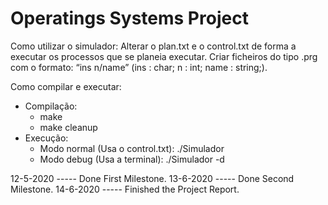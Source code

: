 # Operatings Systems Project

Como utilizar o simulador: Alterar o plan.txt e o control.txt de forma a executar os processos que se planeia executar.
Criar ficheiros do tipo .prg com o formato: “ins n/name” (ins : char; n : int; name : string;).


Como compilar e executar:
 - Compilação:
    - make
    - make cleanup
- Execução: 
    - Modo normal (Usa o control.txt): ./Simulador
    - Modo debug (Usa a terminal): ./Simulador -d
    


12-5-2020 ----- Done First Milestone.
13-6-2020 ----- Done Second Milestone.
14-6-2020 ----- Finished the Project Report.